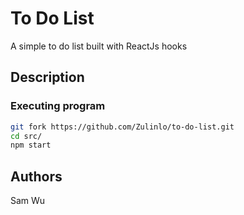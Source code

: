 # To Do List
A simple to do list built with ReactJs hooks

## Description

### Executing program

```bash
git fork https://github.com/Zulinlo/to-do-list.git
cd src/
npm start
```

## Authors

Sam Wu
